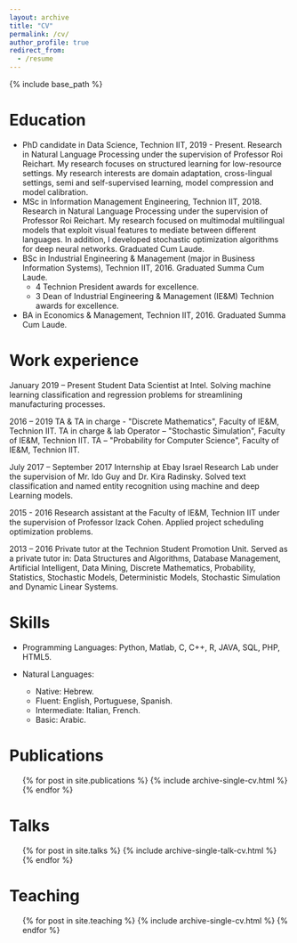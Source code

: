 ```yaml
---
layout: archive
title: "CV"
permalink: /cv/
author_profile: true
redirect_from:
  - /resume
---
```


{% include base_path %}

Education
======
* PhD candidate in Data Science, Technion IIT, 2019 - Present. Research in Natural Language Processing under the supervision of Professor Roi Reichart. My research focuses on structured learning for low-resource settings. My research interests are domain adaptation, cross-lingual settings, semi and self-supervised learning, model compression and model calibration.
* MSc in Information Management Engineering, Technion IIT, 2018. Research in Natural Language Processing under the supervision of Professor Roi Reichart. My research focused on multimodal multilingual models that exploit visual features to mediate between different languages. In addition, I developed stochastic optimization algorithms for deep neural networks. Graduated Cum Laude.
* BSc in Industrial Engineering & Management (major in Business Information Systems), Technion IIT, 2016. Graduated Summa Cum Laude.
  * 4 Technion President awards for excellence.
  * 3 Dean of Industrial Engineering & Management (IE&M) Technion awards for excellence.
* BA in Economics & Management, Technion IIT, 2016. Graduated Summa Cum Laude.

Work experience
======
January 2019 – Present
Student Data Scientist at Intel. Solving machine learning classification and regression problems for streamlining manufacturing processes.

2016 – 2019
TA & TA in charge - "Discrete Mathematics", Faculty of IE&M, Technion IIT.
TA in charge & lab Operator – "Stochastic Simulation", Faculty of IE&M, Technion IIT.
TA – "Probability for Computer Science", Faculty of IE&M, Technion IIT.

July 2017 – September 2017
Internship at Ebay Israel Research Lab under the supervision of Mr. Ido Guy and Dr. Kira Radinsky. Solved text classification and named entity recognition using machine and deep Learning models. 

2015 - 2016
Research assistant at the Faculty of IE&M, Technion IIT under the supervision of Professor Izack Cohen. Applied project scheduling optimization problems.

2013 – 2016
Private tutor at the Technion Student Promotion Unit. Served as a private tutor in: Data Structures and Algorithms, Database Management, Artificial Intelligent, Data Mining, Discrete Mathematics, Probability, Statistics, Stochastic Models, Deterministic Models, Stochastic Simulation and Dynamic Linear Systems.

Skills
======
* Programming Languages: Python, Matlab, C, C++, R, JAVA, SQL, PHP, HTML5.

* Natural Languages:
  * Native: Hebrew.
  * Fluent: English, Portuguese, Spanish.
  * Intermediate: Italian, French.
  * Basic: Arabic.

Publications
======
  <ul>{% for post in site.publications %}
    {% include archive-single-cv.html %}
  {% endfor %}</ul>
  
Talks
======
  <ul>{% for post in site.talks %}
    {% include archive-single-talk-cv.html %}
  {% endfor %}</ul>
  
Teaching
======
  <ul>{% for post in site.teaching %}
    {% include archive-single-cv.html %}
  {% endfor %}</ul>
  
